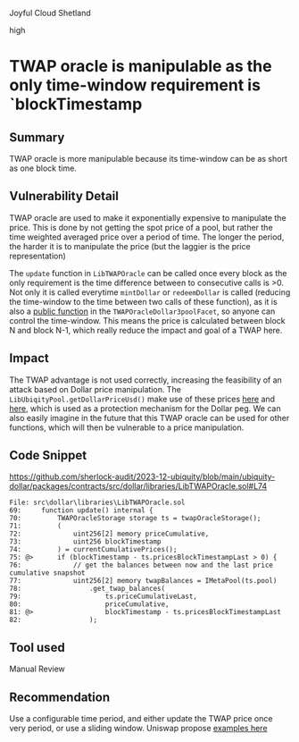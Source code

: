 Joyful Cloud Shetland

high

# TWAP oracle is manipulable as the only time-window requirement is `blockTimestamp

## Summary
TWAP oracle is more manipulable because its time-window can be as short as one block time.

## Vulnerability Detail
TWAP oracle are used to make it exponentially expensive to manipulate the price. 
This is done by not getting the spot price of a pool, but rather the time weighted averaged price over a period of time.
The longer the period, the harder it is to manipulate the price (but the laggier is the price representation)

The `update` function in `LibTWAPOracle` can be called once every block as the only requirement is the time difference between to consecutive calls is >0.
Not only it is called everytime `mintDollar` or `redeemDollar` is called (reducing the time-window to the time between two calls of these function), as it is also a [public function](https://github.com/sherlock-audit/2023-12-ubiquity/blob/main/ubiquity-dollar/packages/contracts/src/dollar/facets/TWAPOracleDollar3poolFacet.sol#L32-L34) in the `TWAPOracleDollar3poolFacet`, so anyone can control the time-window.
This means the price is calculated between block N and block N-1, which really reduce the impact and goal of a TWAP here.

## Impact
The TWAP advantage is not used correctly, increasing the feasibility of an attack based on Dollar price manipulation.
The `LibUbiqityPool.getDollarPriceUsd()` make use of these prices [here](https://github.com/sherlock-audit/2023-12-ubiquity/blob/main/ubiquity-dollar/packages/contracts/src/dollar/libraries/LibUbiquityPool.sol#L347) and [here](https://github.com/sherlock-audit/2023-12-ubiquity/blob/main/ubiquity-dollar/packages/contracts/src/dollar/libraries/LibUbiquityPool.sol#L419), which is used as a protection mechanism for the Dollar peg.
We can also easily imagine in the future that this TWAP oracle can be used for other functions, which will then be vulnerable to a price manipulation.

## Code Snippet

https://github.com/sherlock-audit/2023-12-ubiquity/blob/main/ubiquity-dollar/packages/contracts/src/dollar/libraries/LibTWAPOracle.sol#L74
```solidity
File: src\dollar\libraries\LibTWAPOracle.sol
69:     function update() internal {
70:         TWAPOracleStorage storage ts = twapOracleStorage(); 
71:         (
72:             uint256[2] memory priceCumulative,
73:             uint256 blockTimestamp
74:         ) = currentCumulativePrices();
75: @>      if (blockTimestamp - ts.pricesBlockTimestampLast > 0) {	
76:             // get the balances between now and the last price cumulative snapshot
77:             uint256[2] memory twapBalances = IMetaPool(ts.pool)			
78:                 .get_twap_balances(				
79:                     ts.priceCumulativeLast,
80:                     priceCumulative,
81: @>                  blockTimestamp - ts.pricesBlockTimestampLast	
82:                 );													
```

## Tool used
Manual Review

## Recommendation
Use a configurable time period, and either update the TWAP price once very period, or use a sliding window.
Uniswap propose [examples here](https://github.com/Uniswap/v2-periphery/tree/master/contracts/examples)